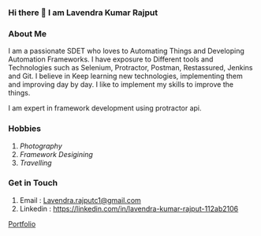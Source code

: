 ### Hi there 👋 I am Lavendra Kumar Rajput

<!--
**lkumarra/lkumarra** is a ✨ _special_ ✨ repository because its `README.md` (this file) appears on your GitHub profile.

Here are some ideas to get you started:

- 🔭 I’m currently working on ...
- 🌱 I’m currently learning ...
- 👯 I’m looking to collaborate on ...
- 🤔 I’m looking for help with ...
- 💬 Ask me about ...
- 📫 How to reach me: ...
- 😄 Pronouns: ...
- ⚡ Fun fact: ...
-->
### About Me
I am a passionate SDET who loves to Automating Things and Developing Automation Frameworks. I have exposure to Different tools and Technologies such as Selenium, Protractor, Postman, Restassured, Jenkins and Git. I believe in Keep learning new technologies, implementing them and improving day by day. I like to implement my skills to improve the things.

I am expert in framework development using protractor api.

### Hobbies
1. *Photography*
2. *Framework Desigining*
3. *Travelling*

### Get in Touch
1. Email : Lavendra.rajputc1@gmail.com
2. Linkedin : https://linkedin.com/in/lavendra-kumar-rajput-112ab2106

[Portfolio](https://lkumarra.github.io)
